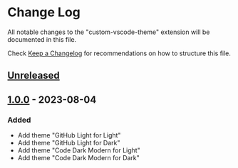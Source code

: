 # Change Log

All notable changes to the "custom-vscode-theme" extension will be documented in this file.

Check [Keep a Changelog](http://keepachangelog.com/) for recommendations on how to structure this file.

## [Unreleased]

## [1.0.0] - 2023-08-04

### Added

- Add theme "GitHub Light for Light"
- Add theme "GitHub Light for Dark"
- Add theme "Code Dark Modern for Light"
- Add theme "Code Dark Modern for Dark"

[unreleased]: https://github.com/y3un9/custom-vscode-theme/compare/v1.0.0...HEAD
[1.0.0]: https://github.com/y3un9/custom-vscode-theme/release/tag/v1.0.0